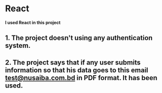 # React 

#### I used React in this project

## 1. The project doesn't  using any authentication system.

## 2. The project says that if any user submits information so that his data goes to this email test@nusaiba.com.bd in PDF format. It has been used.


